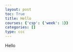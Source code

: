 ```yaml
---
layout: post
toc: True
title: Hello
courses: {'csp': {'week': 1}}
categories: []
type: ccc
---
```


Hello
